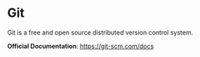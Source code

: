 # Git

Git is a free and open source distributed version control system.

__Official Documentation__: https://git-scm.com/docs 